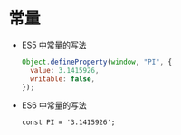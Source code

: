 # 常量

- ES5 中常量的写法

  ```javascript
  Object.defineProperty(window, "PI", {
    value: 3.1415926,
    writable: false,
  });
  ```

- ES6 中常量的写法

  `const PI = '3.1415926';`
